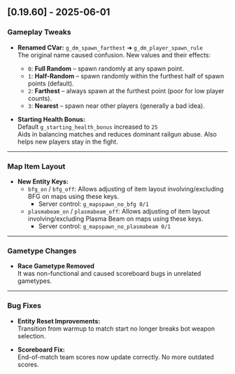 ## [0.19.60] - 2025-06-01

### Gameplay Tweaks

- **Renamed CVar:** `g_dm_spawn_farthest` ➜ `g_dm_player_spawn_rule`  
  The original name caused confusion. New values and their effects:
  - `0`: **Full Random** – spawn randomly at any spawn point.
  - `1`: **Half-Random** – spawn randomly within the furthest half of spawn points (default).
  - `2`: **Farthest** – always spawn at the furthest point (poor for low player counts).
  - `3`: **Nearest** – spawn near other players (generally a bad idea).

- **Starting Health Bonus:**  
  Default `g_starting_health_bonus` increased to `25`  
  Aids in balancing matches and reduces dominant railgun abuse. Also helps new players stay in the fight.

---

### Map Item Layout

- **New Entity Keys:**
  - `bfg_on` / `bfg_off`: Allows adjusting of item layout involving/excluding BFG on maps using these keys.
    - Server control: `g_mapspawn_no_bfg 0/1`
  - `plasmabeam_on` / `plasmabeam_off`: Allows adjusting of item layout involving/excluding Plasma Beam on maps using these keys.
    - Server control: `g_mapspawn_no_plasmabeam 0/1`

---

### Gametype Changes

- **Race Gametype Removed**  
  It was non-functional and caused scoreboard bugs in unrelated gametypes.

---

### Bug Fixes

- **Entity Reset Improvements:**  
  Transition from warmup to match start no longer breaks bot weapon selection.

- **Scoreboard Fix:**  
  End-of-match team scores now update correctly. No more outdated scores.

